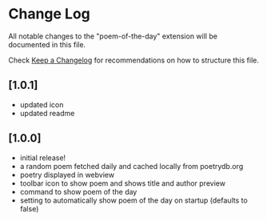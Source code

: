 # Change Log

All notable changes to the "poem-of-the-day" extension will be documented in this file.

Check [Keep a Changelog](http://keepachangelog.com/) for recommendations on how to structure this file.

## [1.0.1]

- updated icon
- updated readme

## [1.0.0]

- initial release!
- a random poem fetched daily and cached locally from poetrydb.org
- poetry displayed in webview
- toolbar icon to show poem and shows title and author preview
- command to show poem of the day
- setting to automatically show poem of the day on startup (defaults to false)